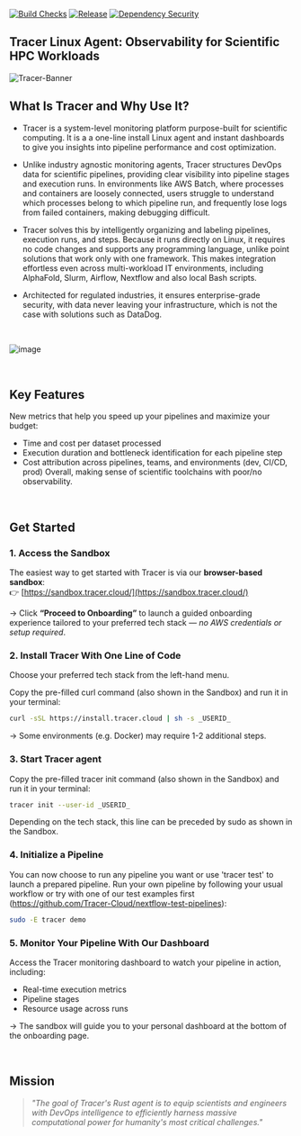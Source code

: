 [![Build Checks](https://github.com/Tracer-Cloud/tracer-client/actions/workflows/build-and-test.yml/badge.svg?branch=main)](https://github.com/Tracer-Cloud/tracer-client/actions/workflows/build-and-test.yml) [![Release](https://github.com/Tracer-Cloud/tracer-client/actions/workflows/dev-cross-platform-release-s3.yml/badge.svg?branch=main)](https://github.com/Tracer-Cloud/tracer-client/actions/workflows/dev-cross-platform-release-s3.yml)
 [![Dependency Security](https://github.com/Tracer-Cloud/tracer-client/actions/workflows/cargo-audit.yml/badge.svg?branch=main)](https://github.com/Tracer-Cloud/tracer-client/actions/workflows/cargo-audit.yml)

<h2 align="left">
Tracer Linux Agent: Observability for Scientific HPC Workloads
</h2>

![Tracer-Banner](https://github.com/user-attachments/assets/5bbbdcee-11ca-4f09-b042-a5259309b7e4)


## What Is Tracer and Why Use It? 
- Tracer is a system-level monitoring platform purpose-built for scientific computing. It is a a one-line install Linux agent and instant dashboards to give you insights into pipeline performance and cost optimization. 

- Unlike industry agnostic monitoring agents, Tracer structures DevOps data for scientific pipelines, providing clear visibility into pipeline stages and execution runs. In environments like AWS Batch, where processes and containers are loosely connected, users struggle to understand which processes belong to which pipeline run, and frequently lose logs from failed containers, making debugging difficult.

- Tracer solves this by intelligently organizing and labeling pipelines, execution runs, and steps. Because it runs directly on Linux, it requires no code changes and supports any programming language, unlike point solutions that work only with one framework. This makes integration effortless even across multi-workload IT environments, including AlphaFold, Slurm, Airflow, Nextflow and also local Bash scripts.

- Architected for regulated industries, it ensures enterprise-grade security, with data never leaving your infrastructure, which is not the case with solutions such as DataDog.

<br />

![image](https://s15obc311h0vrt01.public.blob.vercel-storage.com/Github%20Readme%20Preview%20Tracer.png)

<br />

## Key Features

New metrics that help you speed up your pipelines and maximize your budget:

- Time and cost per dataset processed
- Execution duration and bottleneck identification for each pipeline step
- Cost attribution across pipelines, teams, and environments (dev, CI/CD, prod)
  Overall, making sense of scientific toolchains with poor/no observability.

<br />

## Get Started

### 1. Access the Sandbox

The easiest way to get started with Tracer is via our **browser-based sandbox**:  
👉 [https://sandbox.tracer.cloud/](https://sandbox.tracer.cloud/)

→ Click **“Proceed to Onboarding”** to launch a guided onboarding experience tailored to your preferred tech stack — *no AWS credentials or setup required*.

### 2. Install Tracer With One Line of Code

Choose your preferred tech stack from the left-hand menu.

Copy the pre-filled curl command (also shown in the Sandbox) and run it in your terminal:

```bash
curl -sSL https://install.tracer.cloud | sh -s _USERID_
```

→ Some environments (e.g. Docker) may require 1-2 additional steps.

### 3. Start Tracer agent

Copy the pre-filled tracer init command (also shown in the Sandbox) and run it in your terminal:

```bash
tracer init --user-id _USERID_
```
Depending on the tech stack, this line can be preceded by sudo as shown in the Sandbox.

### 4. Initialize a Pipeline

You can now choose to run any pipeline you want or use 'tracer test' to launch a prepared pipeline.
Run your own pipeline by following your usual workflow or try with one of our test examples first (https://github.com/Tracer-Cloud/nextflow-test-pipelines):
```bash
sudo -E tracer demo
```

### 5. Monitor Your Pipeline With Our Dashboard

Access the Tracer monitoring dashboard to watch your pipeline in action, including:

- Real-time execution metrics  
- Pipeline stages  
- Resource usage across runs  

→ The sandbox will guide you to your personal dashboard at the bottom of the onboarding page.

<br />

## Mission

> _"The goal of Tracer's Rust agent is to equip scientists and engineers with DevOps intelligence to efficiently harness massive computational power for humanity's most critical challenges."_
